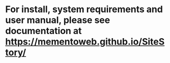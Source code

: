 For install, system requirements and user manual, please see documentation
at https://mementoweb.github.io/SiteStory/
===
